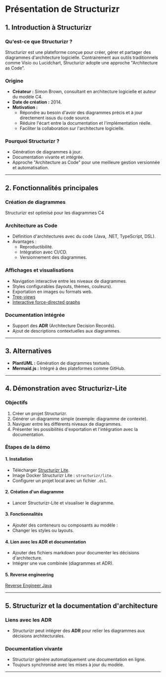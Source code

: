 # Présentation de Structurizr

## 1. Introduction à Structurizr

### Qu'est-ce que Structurizr ?

Structurizr est une plateforme conçue pour créer, gérer et partager des diagrammes d'architecture logicielle.
Contrairement aux outils traditionnels comme Visio ou Lucidchart,
Structurizr adopte une approche "Architecture as Code".

### Origine

-   **Créateur :** Simon Brown, consultant en architecture logicielle et auteur du modèle C4.
-   **Date de création :** 2014.
-   **Motivation :**
    -   Répondre au besoin d'avoir des diagrammes précis et à jour directement issus du code source.
    -   Réduire l'écart entre la documentation et l'implémentation réelle.
    -   Faciliter la collaboration sur l'architecture logicielle.

### Pourquoi Structurizr ?

-   Génération de diagrammes à jour.
-   Documentation vivante et intégrée.
-   Approche "Architecture as Code" pour une meilleure gestion versionnée et automatisation.

---

## 2. Fonctionnalités principales

### Création de diagrammes

Structurizr est optimisé pour les diagrammes C4

### Architecture as Code

-   Définition d'architectures avec du code (Java, .NET, TypeScript, DSL).
-   Avantages :
    -   Reproductibilité.
    -   Intégration avec CI/CD.
    -   Versionnement des diagrammes.

### Affichages et visualisations

-   Navigation interactive entre les niveaux de diagrammes.
-   Styles configurables (layouts, thèmes, couleurs).
-   Exportation en images ou formats web.
-   [Tree-views](img/tree-views.jpg)
-   [Interactive force-directed graphs](./img/interactive-force-directed-graphs.jpg)

### Documentation intégrée

-   Support des **ADR** (Architecture Decision Records).
-   Ajout de descriptions contextuelles aux diagrammes.

---

## 3. Alternatives

-   **PlantUML :** Génération de diagrammes textuels.
-   **Mermaid.js :** Intégré à des plateformes comme GitHub.

---

## 4. Démonstration avec Structurizr-Lite

### Objectifs

1. Créer un projet Structurizr.
2. Générer un diagramme simple (exemple: diagramme de contexte).
3. Naviguer entre les différents niveaux de diagrammes.
4. Présenter les possibilités d'exportation et l'intégration avec la documentation.

### Étapes de la démo

#### 1. Installation

-   Télécharger [Structurizr Lite](https://docs.structurizr.com/lite).
-   Image Docker Structurizr Lite : `structurizr/lite`.
-   Configurer un projet local avec un fichier `.dsl`.

#### 2. Création d'un diagramme

-   Lancer Structurizr-Lite et visualiser le diagramme.

#### 3. Fonctionnalités

-   Ajouter des conteneurs ou composants au modèle :
-   Changer les styles ou layouts.

#### 4. Lien avec les ADR et documentation

-   Ajouter des fichiers markdown pour documenter les décisions d'architecture.
-   Intégrer une vue combinée (diagrammes et ADR).

#### 5. Reverse engineering

[Reverse Engineer Java](img/reverse-engineer-java.jpg)

---

## 5. Structurizr et la documentation d'architecture

### Liens avec les ADR

-   Structurizr peut intégrer des **ADR** pour relier les diagrammes aux décisions architecturales.

### Documentation vivante

-   Structurizr génère automatiquement une documentation en ligne.
-   Toujours synchronisé avec les mises à jour du modèle.

---
